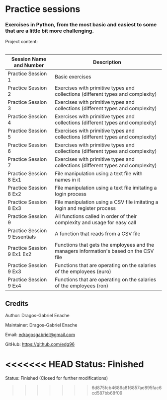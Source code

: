 # Practice sessions

### Exercises in Python, from the most basic and easiest to some that are a little bit more challenging.

Project content:
<br><br/>

| Session Name and Number       | Description                                                                            |
|-------------------------------|----------------------------------------------------------------------------------------|
| Practice Session 1            | Basic exercises                                                                        |
| Practice Session 2            | Exercises with primitive types and collections (different types and complexity)        |
| Practice Session 3            | Exercises with primitive types and collections (different types and complexity)        |
| Practice Session 4            | Exercises with primitive types and collections (different types and complexity)        |
| Practice Session 5            | Exercises with primitive types and collections (different types and complexity)        |
| Practice Session 6            | Exercises with primitive types and collections (different types and complexity)        |
| Practice Session 7            | Exercises with primitive types and collections (different types and complexity)        |
| Practice Session 8 Ex1        | File manipulation using a text file with names in it                                   |
| Practice Session 8 Ex2        | File manipulation using a text file imitating a login process                          |
| Practice Session 8 Ex3        | File manipulation using a CSV file imitating a login and register process              |
| Practice Session 9            | All functions called in order of their complexity and usage for easy call              |
| Practice Session 9 Essentials | A function that reads from a CSV file                                                  |
| Practice Session 9 Ex1 Ex2    | Functions that gets the employees and the managers information's based on the CSV file |
| Practice Session 9 Ex3        | Functions that are operating on the salaries of the employees (euro)                   |
| Practice Session 9 Ex4        | Functions that are operating on the salaries of the employees (ron)                    |

## Credits

Author: Dragos-Gabriel Enache

Maintainer: Dragos-Gabriel Enache

Email: edragosgabriel@gmail.com

GitHub: https://github.com/edg96

<<<<<<< HEAD
Status: Finished
=======
Status: Finished (Closed for further modifications)
>>>>>>> 6d875fcb4686a816857ae895fac6cd587bb68f09
